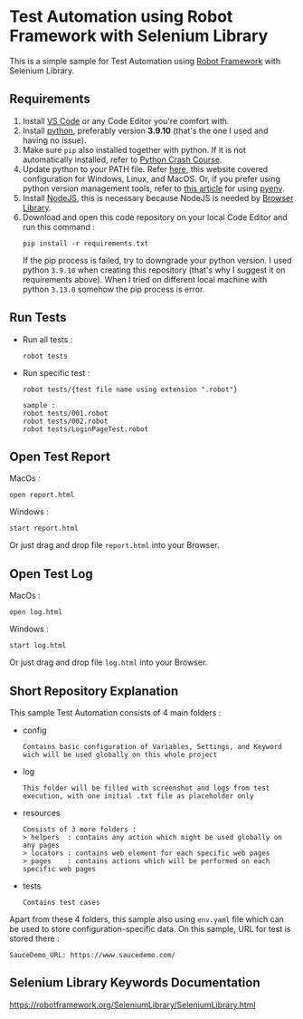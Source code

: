 # Test Automation using Robot Framework with Selenium Library

This is a simple sample for Test Automation using [Robot Framework](https://robotframework.org/) with Selenium Library.


## Requirements

1. Install [VS Code](https://code.visualstudio.com/) or any Code Editor you're comfort with.
2. Install [python](https://www.python.org/), preferably version **3.9.10** (that's the one I used and having no issue).
3. Make sure `pip` also installed together with python. If it is not automatically installed, refer to [Python Crash Course](https://ehmatthes.github.io/pcc/chapter_12/installing_pip.html).
4. Update python to your PATH file. Refer [here](https://realpython.com/add-python-to-path/), this website covered configuration for Windows, Linux, and MacOS. Or, if you prefer using python version management tools, refer to [this article](https://medium.com/@zorozeri/how-to-install-pyenv-and-manage-pythonversion-on-your-local-machine-241b119b7ae9) for using [pyenv](https://github.com/pyenv/pyenv).
5. Install [NodeJS](https://nodejs.org/en/download/prebuilt-installer), this is necessary because NodeJS is needed by [Browser Library](https://docs.robotframework.org/docs/different_libraries/browser). 
7. Download and open this code repository on your local Code Editor and run this command :
   ```
   pip install -r requirements.txt
   ```
   If the pip process is failed, try to downgrade your python version. I used python `3.9.10` when creating this repository (that's why I suggest it on requirements above). When I tried on different local machine with python `3.13.0` somehow the pip process is error.

## Run Tests
* Run all tests : 
   ```
   robot tests
   ```

* Run specific test : 
   ```
   robot tests/{test file name using extension ".robot"}

   sample :
   robot tests/001.robot
   robot tests/002.robot
   robot tests/LoginPageTest.robot
   ```

## Open Test Report
   MacOs : 

    open report.html
   Windows : 

    start report.html
   Or just drag and drop file `report.html` into your Browser.

## Open Test Log
   MacOs : 

    open log.html
   Windows : 

    start log.html
   Or just drag and drop file `log.html` into your Browser.

## Short Repository Explanation

This sample Test Automation consists of 4 main folders : 

* config
   ```
   Contains basic configuration of Variables, Settings, and Keyword wich will be used globally on this whole project
   ```
* log
   ```
   This folder will be filled with screenshot and logs from test execution, with one initial .txt file as placeholder only
   ```
* resources
   ```
   Consists of 3 more folders :
   > helpers  : contains any action which might be used globally on any pages
   > locators : contains web element for each specific web pages
   > pages    : contains actions which will be performed on each specific web pages
   ```
* tests
   ```
   Contains test cases
   ```

Apart from these 4 folders, this sample also using `env.yaml` file which can be used to store configuration-specific data. On this sample, URL for test is stored there :
   ```
   SauceDemo_URL: https://www.saucedemo.com/
   ```

## Selenium Library Keywords Documentation

https://robotframework.org/SeleniumLibrary/SeleniumLibrary.html

